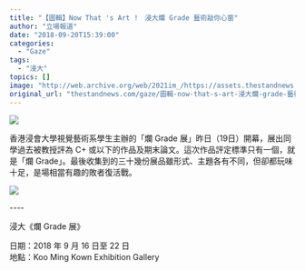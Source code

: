 ```yaml
---
title: "【圖輯】Now That 's Art !　浸大爛 Grade 藝術敲你心窗"
author: "立場報道"
date: "2018-09-20T15:39:00"
categories:
  - "Gaze"
tags:
  - "浸大"
topics: []
image: "http://web.archive.org/web/2021im_/https://assets.thestandnews.com/media/photos/art-14_TzkqP.png"
original_url: "thestandnews.com/gaze/圖輯-now-that-s-art-浸大爛-grade-藝術敲你心窗"
---
```

![](http://web.archive.org/web/2021im_/https://assets.thestandnews.com/media/photos/art-14_TzkqP.png)

香港浸會大學視覺藝術系學生主辦的「爛 Grade 展」昨日（19日）開幕，展出同學過去被教授評為 C+ 或以下的作品及期末論文。這次作品評定標準只有一個，就是「爛 Grade」。最後收集到的三十幾份展品雖形式、主題各有不同，但卻都玩味十足，是場相當有趣的敗者復活戰。

![](http://web.archive.org/web/2021im_/https://assets.thestandnews.com/media/photos/41084823_237846673569082_6186429420954189824_n_D8ObQ.jpg)

\----

浸大《爛 Grade 展》

日期：2018 年 9 月 16 日至 22 日  
地點：Koo Ming Kown Exhibition Gallery